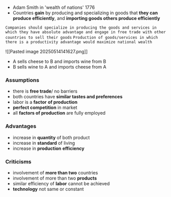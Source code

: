 - Adam Smith in 'wealth of nations' 1776
- Countries **gain** by producing and specializing in goods that **they can produce efficiently**, and **importing goods others produce efficiently**

`Companies should specialize in producing the goods and services in which they have absolute advantage and engage in free trade with other countries to sell their goods`
`Production of goods/services in which there is a productivity advantage would maximize national wealth`

![[Pasted image 20250514141627.png]]
- A sells cheese to B and imports wine from B
- B sells wine to A and imports cheese from A

### Assumptions
- there is **free trade**/ no barriers 
- both countries have **similar tastes and preferences**
- labor is a **factor** **of production**
- **perfect competition** in market
- all **factors of production** are fully employed

### Advantages
- increase in **quantity** of both product
- increase in **standard** of living
- increase in **production** **efficiency**
### Criticisms
- involvement of **more than two** countries
- involvement of more than two **products**
- similar efficiency of **labor** cannot be achieved
- **technology** not same or constant

